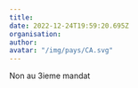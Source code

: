 ```yaml
---
title: 
date: 2022-12-24T19:59:20.695Z
organisation: 
author: 
avatar: "/img/pays/CA.svg"
---
```


Non au 3ieme mandat 